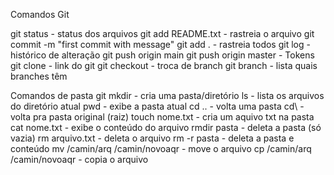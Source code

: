 Comandos Git 

git status - status dos arquivos
git add README.txt - rastreia o arquivo
git commit -m "first commit with message"
git add . - rastreia todos
git log - histórico de alteração 
git push origin main
git push origin master - Tokens 
git clone - link do git
git checkout - troca de branch
git branch - lista quais branches têm 

Comandos de pasta git
mkdir - cria uma pasta/diretório
ls - lista os arquivos do diretório atual
pwd - exibe a pasta atual
cd .. - volta uma pasta
cd\ - volta pra pasta original (raiz)
touch nome.txt - cria um aquivo txt na pasta
cat nome.txt - exibe o conteúdo do arquivo
rmdir pasta - deleta a pasta (só vazia)
rm arquivo.txt - deleta o arquivo
rm -r pasta - deleta a pasta e conteúdo
mv /camin/arq /camin/novoaqr - move o arquivo
cp /camin/arq /camin/novoaqr - copia o arquivo   
